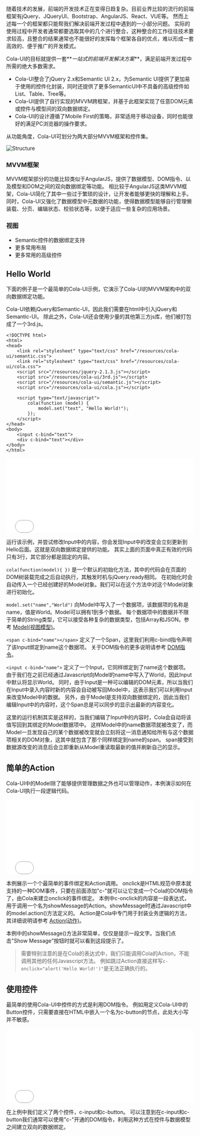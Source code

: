 随着技术的发展，前端的开发技术正在变得日趋复杂。目前业界比较的流行的前端框架有jQuery、JQueryUI、Bootstrap、AngularJS、React、VUE等。
然而上述每一个的框架都只能帮我们解决前端开发过程中遇到的一小部分问题。
实际的使用过程中开发者通常都要选取其中的几个进行整合，这种整合的工作往往技术要求较高，且整合的结果通常也不能很好的发挥每个框架各自的优点，难以形成一套高效的、便于推广的开发模式。

Cola-UI的目标就提供一套**_一站式的前端开发解决方案_**，满足前端开发过程中所需的绝大多数需求。

* Cola-UI整合了jQuery 2.x和Semantic UI 2.x，为Semantic UI提供了更加易于使用的控件化封装，同时还提供了更多SemanticUI中不具备的高级控件如List、Table、Tree等。
* Cola-UI提供了自行实现的MVVM跨框架，并基于此框架实现了任意DOM元素或控件与模型间的双向数据绑定。
* Cola-UI的设计遵循了Mobile First的策略，非常适用于移动设备，同时也能很好的满足PC浏览器的操作要求。

从功能角度，Cola-UI可划分为两大部分MVVM框架和控件集。

![Structure](/resources/images/docs/structure.png)

### MVVM框架
MVVM框架部分的功能比较类似于AngularJS，提供了数据模型、DOM指令、以及模型和DOM之间的双向数据绑定等功能。
相比较于AngularJS这类MVVM框架，Cola-UI简化了其中一些过于繁琐的设计，让开发者能够更快的理解和上手。
同时，Cola-UI又强化了数据模型中元数据的功能，使得数据模型能够自行管理懒装载、分页、编辑状态、校验状态等，以便于适应一些复杂的应用场景。

### 视图
* Semantic控件的数据绑定支持
* 更多常用布局
* 更多常用的高级控件


## Hello World
下面的例子是一个最简单的Cola-UI示例，它演示了Cola-UI的MVVM架构中的双向数据绑定功能。

Cola-UI依赖jQuery和Semantic-UI，因此我们需要在html中引入jQuery和Semantic-UI。
除此之外，Cola-UI还会使用少量的其他第三方js库，他们被打包成了一个3rd.js。


```
<!DOCTYPE html>
<html>
<head>
	<link rel="stylesheet" type="text/css" href="/resources/cola-ui/semantic.css">
	<link rel="stylesheet" type="text/css" href="/resources/cola-ui/cola.css">
	<script src="/resources/jquery-2.1.3.js"></script>
	<script src="/resources/cola-ui/3rd.js"></script>
	<script src="/resources/cola-ui/semantic.js"></script>
	<script src="/resources/cola-ui/cola.js"></script>

	<script type="text/javascript">
		cola(function (model) {
			model.set("text", "Hello World!");
		});
	</script>
</head>
<body>
	<input c-bind="text">
	<div c-bind="text"></div>
</body>
</html>
```

<iframe width="100%" height="200" src="//jsfiddle.net/BennyBao/mb1pLqmj/embedded/html,js,result/" allowfullscreen="allowfullscreen" frameborder="0"></iframe>

运行该示例，并尝试修改Input中的内容，你会发现Input中的改变会立刻更新到Hello后面。这就是双向数据绑定提供的功能。
其实上面的页面中真正有效的代码只有3行，其它部分都是固定的内容。

`cola(function(model){ })` 是一个默认的初始化方法，其中的代码会在页面的DOM树装载完成之后自动执行，其触发时机与jQuery.ready相同。
在初始化时会自动传入一个已经创建好的Model对象。我们可以在这个方法中对这个Model对象进行初始化。

`model.set("name","World")` 向Model中写入了一个数据项，该数据项的名称是name，值是World。Model可以拥有1到多个数据。
每个数据项中的数据并不限于简单的String类型，它可以接受各种复杂的数据类型，包括Array和JSON。参考 [Model(视图模型)](model)。

`<span c-bind="name"></span>` 定义了一个Span，这里我们利用c-bind指令声明了该Input绑定到name这个数据项。
关于DOM指令的更多说明请参考 [DOM指令](dom-directives)。

`<input c-bind="name">` 定义了一个Input，它同样绑定到了name这个数据项。
由于我们在之前已经通过Javascript向Model的name中写入了World，因此Input中默认将显示World。
同时，由于Input是一种可以编辑的DOM元素，所以当我们在Input中录入内容时新的内容会自动被写回Model中，这表示我们可以利用Input来改变Model中的数据。
另外，由于Model是支持双向数据绑定的，因此当我们编辑Input中的内容时，这个Span总是可以同步的显示出最新的内容变化。

这里的运行机制其实是这样的，当我们编辑了Input中的内容时，Cola会自动将该值写回到其绑定的Model数据项中。
这样Model中的name数据项就被改变了，而Model一旦发现自己的某个数据被改变就会立刻将这一消息通知给所有与这个数据项相关的DOM对象，这其中就包含了那个同样绑定到name的span。
span接受到数据源改变的消息后会立即重新从Model重读取最新的值并刷新自己的显示。

## 简单的Action
Cola-UI中的Model除了能够提供管理数据之外也可以管理动作，本例演示如何在Cola-UI执行一段逻辑代码。

<iframe width="100%" height="200" src="//jsfiddle.net/AlexTong/jymdjukd/embedded/html,js,result/" allowfullscreen="allowfullscreen" frameborder="0"></iframe>

本例展示一个个最简单的事件绑定和Action调用。
onclick是HTML规范中原本就支持的一种DOM事件，只要在前面添加"c-"就可以让它变成一个Cola的DOM指令了，由Cola来建立onclick的事件绑定。
本例中c-onclick的内容是一段表达式，用于调用一个名为showMessage的Action。showMessage时通过Javascript中的model.action()方法定义的。
Action是Cola中专门用于封装业务逻辑的方法，其详细说明请参考 [Action(动作)](action)。

本例中的showMessage()方法非常简单，仅仅是提示一段文字。当我们点击"Show Message"按钮时就可以看到这段提示了。

> 需要特别注意的是在Cola的表达式中，我们只能调用Cola的Action，不能调用其他的任何Javascript方法。
> 例如跳过Action直接这样写`c-onclick="alert('Hello World!')"`是无法正确执行的。


## 使用控件
最简单的使用Cola-UI中控件的方式是利用DOM指令。
例如用定义Cola-UI中的Button控件，只需要直接在HTML中嵌入一个名为c-button的节点，此处大小写并不敏感。

<iframe width="100%" height="200" src="//jsfiddle.net/AlexTong/jymdjukd/embedded/html,js,result/" allowfullscreen="allowfullscreen" frameborder="0"></iframe>

在上例中我们定义了两个控件，c-input和c-button。
可以注意到在c-input和c-button我们通常可以使用"c-"开通的DOM指令，利用这种方式在控件与数据模型之间建立双向的数据绑定。
